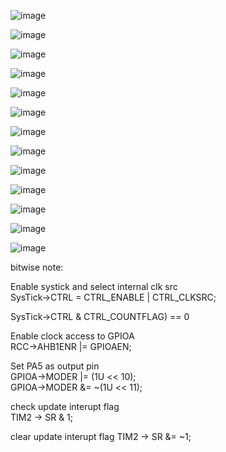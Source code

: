 ![image](https://github.com/user-attachments/assets/9e8ab2e6-656d-4e11-999b-d825c4348e0c)

![image](https://github.com/user-attachments/assets/9edb8c62-6c64-4f22-8b2f-8ed465b98b52)

![image](https://github.com/user-attachments/assets/0b014d15-d364-445a-92fa-b1554fb8d2a6)

![image](https://github.com/user-attachments/assets/8e9ba434-8d11-4f53-8661-780c0e948af7)

![image](https://github.com/user-attachments/assets/64eab9f9-26bb-45c4-8b54-080fcf34f9c2)

![image](https://github.com/user-attachments/assets/8f57178f-568d-4192-8f6c-47e3b0a7c5bb)

![image](https://github.com/user-attachments/assets/d58ef8a3-8349-478c-9847-2000d5d9139a)

![image](https://github.com/user-attachments/assets/e252e586-7f89-4c65-a61f-6fcac51686a5)

![image](https://github.com/user-attachments/assets/f6127a10-2e41-4b21-8934-198eb7b72346)

![image](https://github.com/user-attachments/assets/44e1a02b-5848-4b7d-9a68-58eb47ccc977)

![image](https://github.com/user-attachments/assets/5c035b20-c351-4383-a92c-18dacbcc8c26)

![image](https://github.com/user-attachments/assets/f5869db6-b833-4f75-a1e0-41484d6c73d4)

![image](https://github.com/user-attachments/assets/a4c009da-3ccb-4b2b-8d39-d4d1617038e7)

bitwise note:  

Enable systick and select internal clk src  
SysTick->CTRL = CTRL_ENABLE | CTRL_CLKSRC; 

SysTick->CTRL & CTRL_COUNTFLAG) == 0  

Enable clock access to GPIOA  
RCC->AHB1ENR |= GPIOAEN;  

Set PA5 as output pin  
GPIOA->MODER |= (1U << 10);  
GPIOA->MODER &= ~(1U << 11); 

check update interupt flag  
TIM2 -> SR & 1;

clear update interupt flag
TIM2 -> SR &= ~1;





